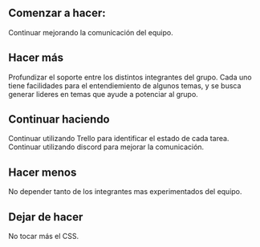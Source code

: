 ## Comenzar a hacer:
Continuar mejorando la comunicación del equipo.

## Hacer más
Profundizar el soporte entre los distintos integrantes del grupo. Cada uno tiene facilidades para el entendiemiento de algunos temas, y se busca generar lideres en temas que ayude a potenciar al grupo.

## Continuar haciendo
Continuar utilizando Trello para identificar el estado de cada tarea. Continuar utilizando discord para mejorar la comunicación.

## Hacer menos
No depender tanto de los integrantes mas experimentados del equipo.

## Dejar de hacer
No tocar más el CSS.